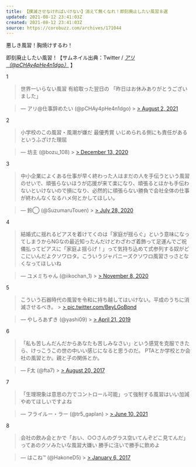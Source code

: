 ```yaml
---
title: 【撲滅させなければいけない】消えて無くなれ！即刻廃止したい風習８選
updated: 2021-08-12 23:41:03Z
created: 2021-08-12 23:41:03Z
source: https://corobuzz.com/archives/171044
---
```


悪しき風習！胸焼けするわ！

即刻廃止したい風習！【サムネイル出典：Twitter / [*アリ（@pCHAy4pHe4n1dgo）*](https://twitter.com/pCHAy4pHe4n1dgo) 】

1
> 世界一いらない風習
> 有給取った翌日の
> 「昨日はお休みありがとうございました」

> — アリ@仕事辞めたい (@pCHAy4pHe4n1dgo) > [> August 2, 2021](https://twitter.com/pCHAy4pHe4n1dgo/status/1422154312239616003?ref_src=twsrc%5Etfw)

2
> 小学校のこの風習・風潮が嫌だ
> 最優秀賞
> いじめられる側にも責任があるというふざけた理屈

> — 坊主 (@bozu_108) > [> December 13, 2020](https://twitter.com/bozu_108/status/1337948248443482112?ref_src=twsrc%5Etfw)

3

> 中小企業によくある仕事が早く終わった人はまだの人を手伝うという風習のせいで、頑張らないほうが応援が来て楽になり、頑張るとほかも手伝わないといけないので損になり、必然的に頑張らない勝負で会社全体の仕事が終わんなくなるハメ何とかしてほしい。

> — 鈴◯ (@SuzumaruTouen) > [> July 28, 2020](https://twitter.com/SuzumaruTouen/status/1287967135516356608?ref_src=twsrc%5Etfw)

4

> 結婚式に揺れるピアスを着けてくのは「家庭が揺らぐ」という意味になってしまうからNGなの最近知ったんだけどわざわざ着飾って足運んでご祝儀払ってピアスに「家庭よ揺らげ！」って気持ち込めて式参列する奴がどこにいんだよクソワロタ。こういうジャパニーズクソワロ風習さっさとなくなってほしいね

> — ユメミちゃん (@iikochan_1) > [> November 8, 2020](https://twitter.com/iikochan_1/status/1325405273574420481?ref_src=twsrc%5Etfw)

5

> こういう石器時代の風習を令和に持ち越してはいけない。平成のうちに消滅させるべき。 > [> pic.twitter.com/BeyLGoBpnd](https://t.co/BeyLGoBpnd)

> — やしろあずき (@yashi09) > [> April 21, 2019](https://twitter.com/yashi09/status/1119944085169684480?ref_src=twsrc%5Etfw)

6
> 「私も苦しんだんだからあなたも苦しみなさい」という感覚を克服できたら、けっこうこの世の中いい感じになると思うのだ。
> PTAとか学校とか会社の風習とか。親と子の関係とか。

> — F太 (@fta7) > [> August 20, 2017](https://twitter.com/fta7/status/899258003580362752?ref_src=twsrc%5Etfw)

7
> 「生理現象は意思の力でコントロール可能」って強制する風習はいい加減やめてほしいですよね

> — フライルー・ラー (@tr5_gaplan) > [> June 10, 2021](https://twitter.com/tr5_gaplan/status/1402897286967951360?ref_src=twsrc%5Etfw)

8
> 会社の飲み会とかで「おい、○○さんのグラス空いてんぞどこ見てんだ」ってあのクソみたいな風習大嫌い
> 勝手に注いで勝手に飲めよ

> — はこね™ (@HakoneD5) > [> January 6, 2017](https://twitter.com/HakoneD5/status/817287501270249472?ref_src=twsrc%5Etfw)
